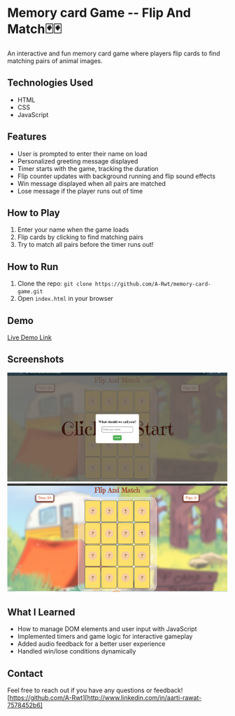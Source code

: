 # Memory card Game -- Flip And Match🃏🃏
An interactive and fun memory card game where players flip cards to find matching pairs of animal images.


## Technologies Used

- HTML  
- CSS  
- JavaScript  


## Features

- User is prompted to enter their name on load  
- Personalized greeting message displayed  
- Timer starts with the game, tracking the duration  
- Flip counter updates with background running and flip sound effects  
- Win message displayed when all pairs are matched  
- Lose message if the player runs out of time  

## How to Play

1. Enter your name when the game loads  
2. Flip cards by clicking to find matching pairs  
3. Try to match all pairs before the timer runs out!  

## How to Run

1. Clone the repo: `git clone https://github.com/A-Rwt/memory-card-game.git`  
2. Open `index.html` in your browser 

## Demo

[Live Demo Link](https://memory-flip-and-match.netlify.app/) 

## Screenshots

![Screenshot](images\screenshots\image.png)
![Screenshot2](images\screenshots\image1.png)


## What I Learned

- How to manage DOM elements and user input with JavaScript  
- Implemented timers and game logic for interactive gameplay  
- Added audio feedback for a better user experience  
- Handled win/lose conditions dynamically  


## Contact

Feel free to reach out if you have any questions or feedback!   
[https://github.com/A-Rwt][http://www.linkedin.com/in/aarti-rawat-7578452b6]